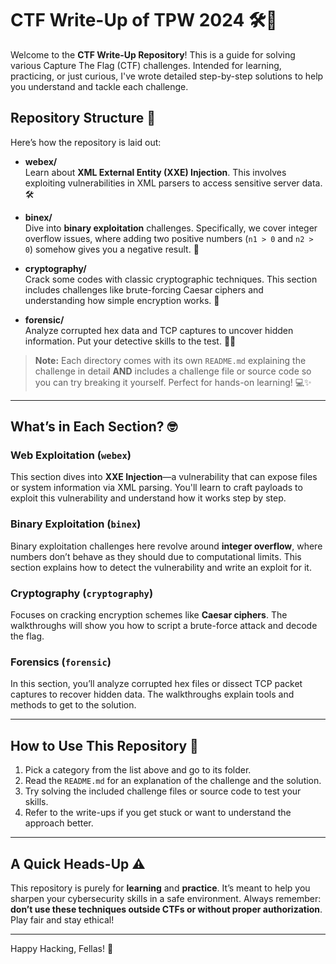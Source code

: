 # CTF Write-Up of TPW 2024 🛠️🎯

Welcome to the **CTF Write-Up Repository**! This is a guide for solving various Capture The Flag (CTF) challenges. Intended for learning, practicing, or just curious, I've wrote detailed step-by-step solutions to help you understand and tackle each challenge.

## Repository Structure 📂

Here’s how the repository is laid out:

- **webex/**  
  Learn about **XML External Entity (XXE) Injection**. This involves exploiting vulnerabilities in XML parsers to access sensitive server data. 🛠️

- **binex/**  
  Dive into **binary exploitation** challenges. Specifically, we cover integer overflow issues, where adding two positive numbers (`n1 > 0` and `n2 > 0`) somehow gives you a negative result. 🤔

- **cryptography/**  
  Crack some codes with classic cryptographic techniques. This section includes challenges like brute-forcing Caesar ciphers and understanding how simple encryption works. 🔑

- **forensic/**  
  Analyze corrupted hex data and TCP captures to uncover hidden information. Put your detective skills to the test. 🕵️‍♂️

> **Note:** Each directory comes with its own `README.md` explaining the challenge in detail **AND** includes a challenge file or source code so you can try breaking it yourself. Perfect for hands-on learning! 💻✨

---

## What’s in Each Section? 🤓

### Web Exploitation (`webex`)
This section dives into **XXE Injection**—a vulnerability that can expose files or system information via XML parsing. You'll learn to craft payloads to exploit this vulnerability and understand how it works step by step. 

### Binary Exploitation (`binex`)
Binary exploitation challenges here revolve around **integer overflow**, where numbers don’t behave as they should due to computational limits. This section explains how to detect the vulnerability and write an exploit for it.

### Cryptography (`cryptography`)
Focuses on cracking encryption schemes like **Caesar ciphers**. The walkthroughs will show you how to script a brute-force attack and decode the flag.

### Forensics (`forensic`)
In this section, you’ll analyze corrupted hex files or dissect TCP packet captures to recover hidden data. The walkthroughs explain tools and methods to get to the solution.

---

## How to Use This Repository 🚀

1. Pick a category from the list above and go to its folder.
2. Read the `README.md` for an explanation of the challenge and the solution.
3. Try solving the included challenge files or source code to test your skills. 
4. Refer to the write-ups if you get stuck or want to understand the approach better.

---

## A Quick Heads-Up ⚠️

This repository is purely for **learning** and **practice**. It’s meant to help you sharpen your cybersecurity skills in a safe environment. Always remember: **don’t use these techniques outside CTFs or without proper authorization**. Play fair and stay ethical!

---
Happy Hacking, Fellas! 🎉  

